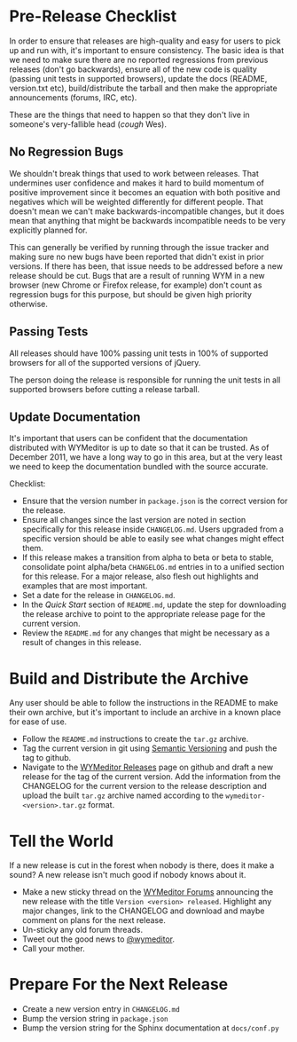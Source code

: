 Pre-Release Checklist
=====================

In order to ensure that releases are high-quality and easy for users to pick up
and run with, it's important to ensure consistency. The basic idea is that we
need to make sure there are no reported regressions from previous releases
(don't go backwards), ensure all of the new code is quality (passing unit tests
in supported browsers), update the docs (README, version.txt etc),
build/distribute the tarball and then make the appropriate announcements
(forums, IRC, etc).

These are the things that need to happen so that they don't live in someone's
very-fallible head (*cough* Wes).

No Regression Bugs
------------------

We shouldn't break things that used to work between releases. That undermines
user confidence and makes it hard to build momentum of positive improvement
since it becomes an equation with both positive and negatives which will be
weighted differently for different people. That doesn't mean we can't make
backwards-incompatible changes, but it does mean that anything that might be
backwards incompatible needs to be very explicitly planned for.

This can generally be verified by running through the issue tracker and making
sure no new bugs have been reported that didn't exist in prior versions. If
there has been, that issue needs to be addressed before a new release should be
cut. Bugs that are a result of running WYM in a new browser (new Chrome or
Firefox release, for example) don't count as regression bugs for this purpose,
but should be given high priority otherwise.

Passing Tests
-------------

All releases should have 100% passing unit tests in 100% of supported
browsers for all of the supported versions of jQuery.

The person doing the release is responsible for running the unit tests in all
supported browsers before cutting a release tarball.

Update Documentation
--------------------

It's important that users can be confident that the documentation distributed
with WYMeditor is up to date so that it can be trusted. As of December 2011, we
have a long way to go in this area, but at the very least we need to keep the
documentation bundled with the source accurate.

Checklist:

* Ensure that the version number in `package.json` is the correct
  version for the release.
* Ensure all changes since the last version are noted in section specifically
  for this release inside `CHANGELOG.md`. Users upgraded from a specific
  version should be able to easily see what changes might effect them.
* If this release makes a transition from alpha to beta or beta to stable,
  consolidate point alpha/beta `CHANGELOG.md` entries in to a unified section
  for this release. For a major release, also flesh out highlights and examples
  that are most important.
* Set a date for the release in `CHANGELOG.md`.
* In the *Quick Start* section of `README.md`, update the step for downloading
  the release archive to point to the appropriate release page for the current
  version.
* Review the `README.md` for any changes that might be necessary as a result of
  changes in this release.

Build and Distribute the Archive
================================

Any user should be able to follow the instructions in the README to make their
own archive, but it's important to include an archive in a known place for ease
of use.

* Follow the `README.md` instructions to create the `tar.gz` archive.
* Tag the current version in git using [Semantic
  Versioning](http://semver.org/) and push the tag to github.
* Navigate to the [WYMeditor
  Releases](https://github.com/wymeditor/wymeditor/releases) page on github and
  draft a new release for the tag of the current version. Add the information
  from the CHANGELOG for the current version to the release description and
  upload the built `tar.gz` archive named according to the
  `wymeditor-<version>.tar.gz` format.

Tell the World
==============

If a new release is cut in the forest when nobody is there, does it make a
sound? A new release isn't much good if nobody knows about it.

* Make a new sticky thread on the [WYMeditor Forums](http://community.wymeditor.org)
  announcing the new release with the title `Version <version> released`.
  Highlight any major changes, link to the CHANGELOG and download and maybe
  comment on plans for the next release.
* Un-sticky any old forum threads.
* Tweet out the good news to [@wymeditor](http://twitter.com/wymeditor).
* Call your mother.

Prepare For the Next Release
============================

* Create a new version entry in `CHANGELOG.md`
* Bump the version string in `package.json`
* Bump the version string for the Sphinx documentation at `docs/conf.py`

